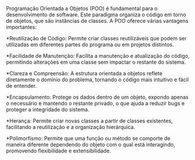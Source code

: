 Programação Orientada a Objetos (POO) é fundamental para o desenvolvimento de software. Este paradigma organiza o código em torno de objetos, que são instâncias de classes. A POO oferece várias vantagens importantes:

  *Reutilização de Código: Permite criar classes reutilizáveis que podem ser utilizadas em diferentes partes do programa ou em projetos distintos.

  *Facilidade de Manutenção: Facilita a manutenção e atualização do código, permitindo alterações em uma classe sem impactar o restante do sistema.

  *Clareza e Compreensão: A estrutura orientada a objetos reflete diretamente o domínio do problema, tornando o código mais intuitivo e fácil de entender.

  *Encapsulamento: Protege os dados dentro de um objeto, expondo apenas o necessário e mantendo o restante privado, o que ajuda a reduzir bugs e proteger a integridade do sistema.

  *Herança: Permite criar novas classes a partir de classes existentes, facilitando a reutilização e a organização hierárquica.

  *Polimorfismo: Permite que uma função ou método se comporte de maneira diferente dependendo do objeto com o qual está interagindo, promovendo flexibilidade e extensibilidade.
